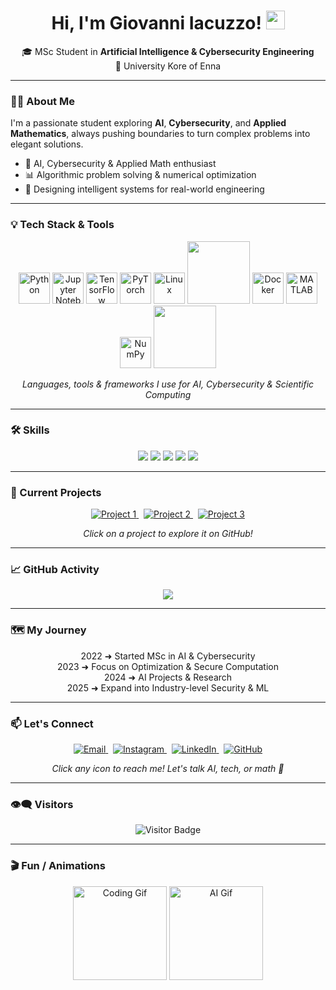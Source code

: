 <h1 align="center">
  Hi, I'm Giovanni Iacuzzo! 
  <img src="https://media.giphy.com/media/hvRJCLFzcasrR4ia7z/giphy.gif" width="30"/>
</h1>

<p align="center">
  🎓 MSc Student in <b>Artificial Intelligence & Cybersecurity Engineering</b><br/>
  📍 University Kore of Enna
</p>

---

### 👨‍💻 About Me
I'm a passionate student exploring **AI**, **Cybersecurity**, and **Applied Mathematics**, always pushing boundaries to turn complex problems into elegant solutions.  

- 🔬 AI, Cybersecurity & Applied Math enthusiast  
- 📊 Algorithmic problem solving & numerical optimization  
- 🧠 Designing intelligent systems for real-world engineering  

---

### 💡 Tech Stack & Tools

<p align="center">
  <!-- Linguaggi e librerie AI / ML -->
  <img src="https://cdn.jsdelivr.net/gh/devicons/devicon/icons/python/python-original.svg" width="50" title="Python" /> 
  <img src="https://cdn.jsdelivr.net/gh/devicons/devicon/icons/jupyter/jupyter-original.svg" width="50" title="Jupyter Notebook" /> 
  <img src="https://cdn.jsdelivr.net/gh/devicons/devicon/icons/tensorflow/tensorflow-original.svg" width="50" title="TensorFlow" />
  <img src="https://cdn.jsdelivr.net/gh/devicons/devicon/icons/pytorch/pytorch-original.svg" width="50" title="PyTorch" />

  <!-- Cybersecurity / Network -->
  <img src="https://cdn.jsdelivr.net/gh/devicons/devicon/icons/linux/linux-original.svg" width="50" title="Linux" />
  <img src="https://img.shields.io/badge/Kali-Linux-557C94?style=for-the-badge&logo=Kali-Linux&logoColor=white" width="100" />
  <img src="https://cdn.jsdelivr.net/gh/devicons/devicon/icons/docker/docker-original.svg" width="50" title="Docker" />

  <!-- Matematica / Scienza Computazionale -->
  <img src="https://cdn.jsdelivr.net/gh/devicons/devicon/icons/matlab/matlab-original.svg" width="50" title="MATLAB" />
  <img src="https://cdn.jsdelivr.net/gh/devicons/devicon/icons/numpy/numpy-original.svg" width="50" title="NumPy" />
  <img src="https://img.shields.io/badge/SciPy-Scientific-8CAAE6?style=for-the-badge&logo=scipy&logoColor=white" width="100" />
</p>

<p align="center">
  <em>Languages, tools & frameworks I use for AI, Cybersecurity & Scientific Computing</em>
</p>

---

### 🛠 Skills

<p align="center">
  <img src="https://img.shields.io/badge/Python-95%-brightgreen?style=for-the-badge&logo=python&logoColor=white" /> 
  <img src="https://img.shields.io/badge/Machine_Learning-90%-orange?style=for-the-badge&logo=machinelearning&logoColor=white" /> 
  <img src="https://img.shields.io/badge/Deep_Learning-85%-red?style=for-the-badge&logo=pytorch&logoColor=white" /> 
  <img src="https://img.shields.io/badge/Cybersecurity-80%-blue?style=for-the-badge&logo=hackthebox&logoColor=white" /> 
  <img src="https://img.shields.io/badge/Mathematics-95%-yellow?style=for-the-badge&logo=wolfram&logoColor=white" /> 
</p>

---

### 🚀 Current Projects

<p align="center">
  <a href="https://github.com/GiovanniIacuzzo/Project1" target="_blank">
    <img src="https://via.placeholder.com/200x120.png?text=AI+Optimization" alt="Project 1" />
  </a>
  &nbsp;
  <a href="https://github.com/GiovanniIacuzzo/Project2" target="_blank">
    <img src="https://via.placeholder.com/200x120.png?text=Secure+Computation" alt="Project 2" />
  </a>
  &nbsp;
  <a href="https://github.com/GiovanniIacuzzo/Project3" target="_blank">
    <img src="https://via.placeholder.com/200x120.png?text=Mathematical+Models" alt="Project 3" />
  </a>
</p>

<p align="center">
  <em>Click on a project to explore it on GitHub!</em>
</p>

---

### 📈 GitHub Activity

<p align="center">
  <img src="https://github-readme-activity-graph.cyclic.app/graph?username=GiovanniIacuzzo&theme=react-dark&hide_border=true" />
</p>

---

### 🗺 My Journey

<p align="center">
  2022 ➜ Started MSc in AI & Cybersecurity <br/>
  2023 ➜ Focus on Optimization & Secure Computation <br/>
  2024 ➜ AI Projects & Research <br/>
  2025 ➜ Expand into Industry-level Security & ML
</p>

---

### 📫 Let's Connect

<p align="center">
  <a href="mailto:giovanni.iacuzzo@unikorestudent.it" target="_blank">
    <img src="https://img.shields.io/badge/Email-Giovanni%20Iacuzzo-D14836?style=for-the-badge&logo=gmail&logoColor=white" alt="Email" />
  </a>
  &nbsp;
  <a href="https://www.instagram.com/giovanni_iacuzzo_02/" target="_blank">
    <img src="https://img.shields.io/badge/Instagram-@giovanni__iacuzzo__02-E4405F?style=for-the-badge&logo=instagram&logoColor=white" alt="Instagram" />
  </a>
  &nbsp;
  <a href="https://www.linkedin.com/in/giovanni-iacuzzo/" target="_blank">
    <img src="https://img.shields.io/badge/LinkedIn-Giovanni%20Iacuzzo-0A66C2?style=for-the-badge&logo=linkedin&logoColor=white" alt="LinkedIn" />
  </a>
  &nbsp;
  <a href="https://github.com/GiovanniIacuzzo" target="_blank">
    <img src="https://img.shields.io/badge/GitHub-Giovanni%20Iacuzzo-181717?style=for-the-badge&logo=github&logoColor=white" alt="GitHub" />
  </a>
</p>

<p align="center">
  <em>Click any icon to reach me! Let's talk AI, tech, or math 🚀</em>
</p>

---

### 👁‍🗨 Visitors

<p align="center">
  <img src="https://visitor-badge.laobi.icu/badge?page_id=GiovanniIacuzzo.GiovanniIacuzzo" alt="Visitor Badge"/>
</p>

---

### 🎬 Fun / Animations

<p align="center">
  <img src="https://media.giphy.com/media/l0MYt5jPR6QX5pnqM/giphy.gif" width="150" alt="Coding Gif"/>
  <img src="https://media.giphy.com/media/3o7aD2saalBwwftBIY/giphy.gif" width="150" alt="AI Gif"/>
</p>

